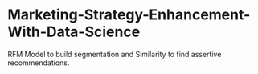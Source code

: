 # Marketing-Strategy-Enhancement-With-Data-Science
RFM Model to build segmentation and Similarity to find assertive recommendations.

